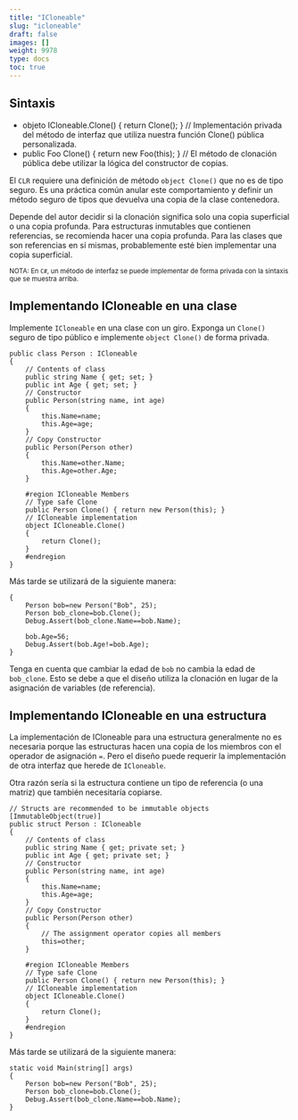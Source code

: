 ```yaml
---
title: "ICloneable"
slug: "icloneable"
draft: false
images: []
weight: 9978
type: docs
toc: true
---
```


## Sintaxis
- objeto ICloneable.Clone() { return Clone(); } // Implementación privada del método de interfaz que utiliza nuestra función Clone() pública personalizada.
- public Foo Clone() { return new Foo(this); } // El método de clonación pública debe utilizar la lógica del constructor de copias.

El `CLR` requiere una definición de método `object Clone()` que no es de tipo seguro. Es una práctica común anular este comportamiento y definir un método seguro de tipos que devuelva una copia de la clase contenedora.

Depende del autor decidir si la clonación significa solo una copia superficial o una copia profunda. Para estructuras inmutables que contienen referencias, se recomienda hacer una copia profunda. Para las clases que son referencias en sí mismas, probablemente esté bien implementar una copia superficial.

<sub>NOTA: En `C#`, un método de interfaz se puede implementar de forma privada con la sintaxis que se muestra arriba.</sub>

## Implementando ICloneable en una clase
Implemente `ICloneable` en una clase con un giro. Exponga un `Clone()` seguro de tipo público e implemente `object Clone()` de forma privada.

    public class Person : ICloneable
    {
        // Contents of class
        public string Name { get; set; }
        public int Age { get; set; }
        // Constructor
        public Person(string name, int age)
        {
            this.Name=name;
            this.Age=age;
        }
        // Copy Constructor
        public Person(Person other)
        {
            this.Name=other.Name;
            this.Age=other.Age;
        }

        #region ICloneable Members
        // Type safe Clone
        public Person Clone() { return new Person(this); }
        // ICloneable implementation
        object ICloneable.Clone()
        {
            return Clone();
        }
        #endregion
    }

Más tarde se utilizará de la siguiente manera:

    {
        Person bob=new Person("Bob", 25);
        Person bob_clone=bob.Clone();
        Debug.Assert(bob_clone.Name==bob.Name);
    
        bob.Age=56;
        Debug.Assert(bob.Age!=bob.Age);
    }

Tenga en cuenta que cambiar la edad de `bob` no cambia la edad de `bob_clone`. Esto se debe a que el diseño utiliza la clonación en lugar de la asignación de variables (de referencia).

## Implementando ICloneable en una estructura
La implementación de ICloneable para una estructura generalmente no es necesaria porque las estructuras hacen una copia de los miembros con el operador de asignación `=`. Pero el diseño puede requerir la implementación de otra interfaz que herede de `ICloneable`.

Otra razón sería si la estructura contiene un tipo de referencia (o una matriz) que también necesitaría copiarse.

    // Structs are recommended to be immutable objects
    [ImmutableObject(true)]
    public struct Person : ICloneable
    {
        // Contents of class
        public string Name { get; private set; }
        public int Age { get; private set; }
        // Constructor
        public Person(string name, int age)
        {
            this.Name=name;
            this.Age=age;
        }
        // Copy Constructor
        public Person(Person other)
        {
            // The assignment operator copies all members
            this=other;
        }

        #region ICloneable Members
        // Type safe Clone
        public Person Clone() { return new Person(this); }
        // ICloneable implementation
        object ICloneable.Clone()
        {
            return Clone();
        }
        #endregion
    }

Más tarde se utilizará de la siguiente manera:

    static void Main(string[] args)
    {
        Person bob=new Person("Bob", 25);
        Person bob_clone=bob.Clone();
        Debug.Assert(bob_clone.Name==bob.Name);
    }





